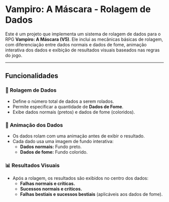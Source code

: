 ﻿

# **Vampiro: A Máscara - Rolagem de Dados**

Este é um projeto que implementa um sistema de rolagem de dados para o RPG **Vampiro: A Máscara (V5)**. Ele inclui as mecânicas básicas de rolagem, com diferenciação entre dados normais e dados de fome, animação interativa dos dados e exibição de resultados visuais baseados nas regras do jogo.

---

## **Funcionalidades**

### 🎲 **Rolagem de Dados**
- Define o número total de dados a serem rolados.
- Permite especificar a quantidade de **Dados de Fome**.
- Exibe dados normais (pretos) e dados de fome (coloridos).

### 🔄 **Animação dos Dados**
- Os dados rolam com uma animação antes de exibir o resultado.
- Cada dado usa uma imagem de fundo interativa:
  - **Dados normais:** Fundo preto.
  - **Dados de fome:** Fundo colorido.

### 📊 **Resultados Visuais**
- Após a rolagem, os resultados são exibidos no centro dos dados:
  - **Falhas normais e críticas.**
  - **Sucessos normais e críticos.**
  - **Falhas bestiais e sucessos bestiais** (aplicáveis aos dados de fome).


